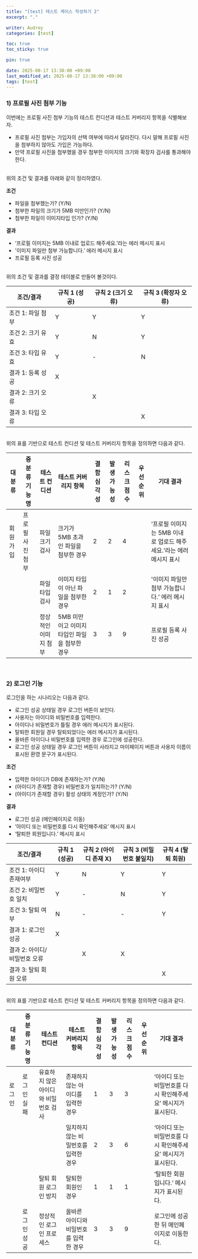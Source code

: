 ```yaml
---
title: "[test] 테스트 케이스 작성하기 2"
excerpt: "."

writer: Audrey
categories: [test]

toc: true
toc_sticky: true

pin: true

date: 2025-08-17 13:38:00 +09:00
last_modified_at: 2025-08-17 13:38:00 +09:00
tags: [test]
---
```


### 1) 프로필 사진 첨부 기능

이번에는 프로필 사진 첨부 기능의 테스트 컨디션과 테스트 커버리지 항목을 식별해보자.
- 프로필 사진 첨부는 가입자의 선택 여부에 따라서 달라진다. 다시 말해 프로필 사진을 첨부하지 않아도 가입은 가능하다.
- 만약 프로필 사진을 첨부했을 경우 첨부한 이미지의 크기와 확장자 검사를 통과해야 한다.  

<br>
위의 조건 및 결과를 아래와 같이 정리하였다.  

**조건**

- 파일을 첨부했는가? (Y/N)
- 첨부한 파일의 크기가 5MB 미만인가? (Y/N)
- 첨부한 파일이 이미지타입 인가? (Y/N)

**결과**

- ‘프로필 이미지는 5MB 이내로 업로드 해주세요.’라는 에러 메시지 표시
- '이미지 파일만 첨부 가능합니다.’ 에러 메시지 표시
- 프로필 등록 사진 성공

<br>
위의 조건 및 결과를 결정 테이블로 만들어 볼것이다.

| 조건/결과 | 규칙 1 (성공) | 규칙 2 (크기 오류) | 규칙 3 (확장자 오류) |
| --- | --- | --- | --- |
| 조건 1: 파일 첨부 | Y | Y | Y |
| 조건 2: 크기 유효 | Y | N | Y |
| 조건 3: 타입 유효 | Y | - | N |
| 결과 1: 등록 성공 | X |  |  |
| 결과 2: 크기 오류 |  | X |  |
| 결과 3: 타입 오류 |  |  | X |

<br>
위의 표를 기반으로 테스트 컨디션 및 테스트 커버리지 항목을 정의하면 다음과 같다.

| 대분류 | 중분류 기능명 | 테스트 컨디션 | 테스트 커버리지 항목 | 결함 심각성 | 발생가능성 | 리스크 점수 | 우선순위 | 기대 결과 |
| --- | --- | --- | --- | --- | --- | --- | --- | --- |
| 회원가입 | 프로필 사진 첨부 | 파일 크기 검사 | 크기가 5MB 초과인 파일을 첨부한 경우 | 2 | 2 | 4 |  | ‘프로필 이미지는 5MB 이내로 업로드 해주세요.’라는 에러 메시지 표시 |
|  |  | 파일 타입 검사 | 이미지 타입이 아닌 파일을 첨부한 경우 | 2 | 1 | 2 |  | '이미지 파일만 첨부 가능합니다.’ 에러 메시지 표시 |
|  |  | 정상적인 이미지 첨부 | 5MB 미만이고 이미지 타입인 파일을 첨부한 경우 | 3 | 3 | 9 |  | 프로필 등록 사진 성공 |

<br>

### 2) 로그인 기능

로그인을 하는 시나리오는 다음과 같다.

- 로그인 성공 상태일 경우 로그인 버튼이 보인다.
- 사용자는 아이디와 비밀번호를 입력한다.
- 아이디나 비밀번호가 틀릴 경우 에러 메시지가 표시된다.
- 탈퇴한 회원일 경우 탈퇴되었다는 에러 메시지가 표시된다.
- 올바른 아이디나 비밀번호를 입력한 경우 로그인에 성공한다.
- 로그인 성공 상태일 경우 로그인 버튼이 사라지고 마이페이지 버튼과 사용자 이름이 표시된 환영 문구가 표시된다.

**조건**

- 입력한 아이디가 DB에 존재하는가? (Y/N)
- (아이디가 존재할 경우) 비밀번호가 일치하는가? (Y/N)
- (아이디가 존재할 경우) 활성 상태의 계정인가? (Y/N)

**결과**

- 로그인 성공 (메인페이지로 이동)
- ‘아이디 또는 비밀번호를 다시 확인해주세요’ 메시지 표시
- ‘탈퇴한 회원입니다.’ 메시지 표시

| 조건/결과 | 규칙 1 (성공) | 규칙 2 (아이디 존재 X) | 규칙 3 (비밀번호 불일치) | 규칙 4 (탈퇴 회원) |
| --- | --- | --- | --- | --- |
| 조건 1: 아이디 존재여부 | Y | N | Y | Y |
| 조건 2: 비밀번호 일치 | Y | - | N | Y |
| 조건 3: 탈퇴 여부 | N | - | - | Y |
| 결과 1: 로그인 성공 | X |  |  |  |
| 결과 2: 아이디/비밀번호 오류 |  | X | X |  |
| 결과 3: 탈퇴 회원 오류 |  |  |  | X |

<br>
위의 표를 기반으로 테스트 컨디션 및 테스트 커버리지 항목을 정의하면 다음과 같다.

| 대분류 | 중분류 기능명 | 테스트 컨디션 | 테스트 커버리지 항목 | 결함 심각성 | 발생가능성 | 리스크 점수 | 우선순위 | 기대 결과 |
| --- | --- | --- | --- | --- | --- | --- | --- | --- |
| 로그인 | 로그인 실패 | 유효하지 않은 아이디와 비밀번호 검사 | 존재하지 않는 아이디를 입력한 경우 | 1 | 3 | 3 |  | ‘아이디 또는 비밀번호를 다시 확인해주세요’ 메시지가 표시된다. |
|  |  |  | 일치하지 않는 비밀번호를 입력한 경우 | 2 | 3 | 6 |  | ‘아이디 또는 비밀번호를 다시 확인해주세요’ 메시지가 표시된다. |
|  |  | 탈퇴 회원 로그인 방지 | 탈퇴한 회원인 경우 | 1 | 1 | 1 |  | ‘탈퇴한 회원입니다.’ 메시지가 표시된다. |
|  | 로그인 성공 | 정상적인 로그인 프로세스 | 올바른 아이디와 비밀번호를 입력한 경우 | 3 | 3 | 9 |  | 로그인에 성공한 뒤 메인페이지로 이동한다. |